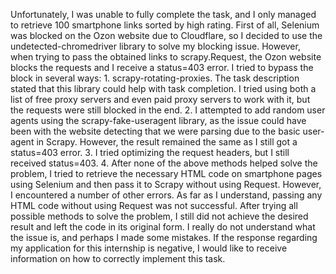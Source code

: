 Unfortunately, I was unable to fully complete the task, and I only managed to retrieve 100 smartphone links sorted by high rating. First of all, Selenium was blocked on the Ozon website due to Cloudflare, so I decided to use the undetected-chromedriver library to solve my blocking issue. However, when trying to pass the obtained links to scrapy.Request, the Ozon website blocks the requests and I receive a status=403 error. I tried to bypass the block in several ways: 1. scrapy-rotating-proxies. The task description stated that this library could help with task completion. I tried using both a list of free proxy servers and even paid proxy servers to work with it, but the requests were still blocked in the end. 2. I attempted to add random user agents using the scrapy-fake-useragent library, as the issue could have been with the website detecting that we were parsing due to the basic user-agent in Scrapy. However, the result remained the same as I still got a status=403 error. 3. I tried optimizing the request headers, but I still received status=403. 4. After none of the above methods helped solve the problem, I tried to retrieve the necessary HTML code on smartphone pages using Selenium and then pass it to Scrapy without using Request. However, I encountered a number of other errors. As far as I understand, passing any HTML code without using Request was not successful. After trying all possible methods to solve the problem, I still did not achieve the desired result and left the code in its original form. I really do not understand what the issue is, and perhaps I made some mistakes. If the response regarding my application for this internship is negative, I would like to receive information on how to correctly implement this task.
